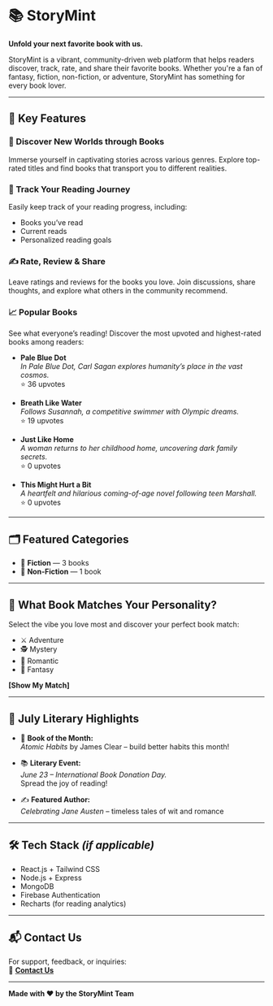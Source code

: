 # 📚 StoryMint

**Unfold your next favorite book with us.**

StoryMint is a vibrant, community-driven web platform that helps readers discover, track, rate, and share their favorite books. Whether you're a fan of fantasy, fiction, non-fiction, or adventure, StoryMint has something for every book lover.

---

## 🌟 Key Features

### 📖 Discover New Worlds through Books  
Immerse yourself in captivating stories across various genres. Explore top-rated titles and find books that transport you to different realities.

### 🧭 Track Your Reading Journey  
Easily keep track of your reading progress, including:
- Books you’ve read
- Current reads
- Personalized reading goals

### ✍️ Rate, Review & Share  
Leave ratings and reviews for the books you love. Join discussions, share thoughts, and explore what others in the community recommend.

### 📈 Popular Books  
See what everyone’s reading! Discover the most upvoted and highest-rated books among readers:

- **Pale Blue Dot**  
  *In Pale Blue Dot, Carl Sagan explores humanity’s place in the vast cosmos.*  
  ⭐ 36 upvotes  

- **Breath Like Water**  
  *Follows Susannah, a competitive swimmer with Olympic dreams.*  
  ⭐ 19 upvotes  

- **Just Like Home**  
  *A woman returns to her childhood home, uncovering dark family secrets.*  
  ⭐ 0 upvotes  

- **This Might Hurt a Bit**  
  *A heartfelt and hilarious coming-of-age novel following teen Marshall.*  
  ⭐ 0 upvotes  

---

## 🗂️ Featured Categories

- 📘 **Fiction** — 3 books  
- 📗 **Non-Fiction** — 1 book  

---

## 🧠 What Book Matches Your Personality?

Select the vibe you love most and discover your perfect book match:

- ⚔️ Adventure  
- 🕵️ Mystery  
- 💖 Romantic  
- 🧙 Fantasy  

**[Show My Match]**

---

## 📅 July Literary Highlights

- 📕 **Book of the Month:**  
  *Atomic Habits* by James Clear – build better habits this month!

- 📚 **Literary Event:**  
  *June 23 – International Book Donation Day.*  
  Spread the joy of reading!

- ✍️ **Featured Author:**  
  *Celebrating Jane Austen* – timeless tales of wit and romance

---

## 🛠️ Tech Stack _(if applicable)_

- React.js + Tailwind CSS  
- Node.js + Express  
- MongoDB  
- Firebase Authentication  
- Recharts (for reading analytics)

---

## 📬 Contact Us

For support, feedback, or inquiries:  
📧 **[Contact Us](mailto:support@storymint.com)**

---

**Made with ❤️ by the StoryMint Team**
